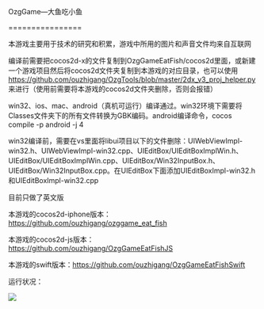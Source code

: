 OzgGame—大鱼吃小鱼

================

本游戏主要用于技术的研究和积累，游戏中所用的图片和声音文件均来自互联网


编译前需要把cocos2d-x的文件复制到OzgGameEatFish/cocos2d里面，或新建一个游戏项目然后将cocos2d文件夹复制到本游戏的对应目录，也可以使用 https://github.com/ouzhigang/OzgTools/blob/master/2dx_v3_proj_helper.py 来进行（使用前需要将本游戏的cocos2d文件夹删除，否则会报错）

win32、ios、mac、android（真机可运行）编译通过。win32环境下需要将Classes文件夹下的所有文件转换为GBK编码。android编译命令，cocos compile -p android -j 4


win32编译前，需要在vs里面将libui项目以下的文件删除：UIWebViewImpl-win32.h、UIWebViewImpl-win32.cpp、UIEditBox/UIEditBoxImplWin.h、UIEditBox/UIEditBoxImplWin.cpp、UIEditBox/Win32InputBox.h、UIEditBox/Win32InputBox.cpp。在UIEditBox下面添加UIEditBoxImpl-win32.h和UIEditBoxImpl-win32.cpp


目前只做了英文版

本游戏的cocos2d-iphone版本：https://github.com/ouzhigang/ozggame_eat_fish

本游戏的cocos2d-js版本：https://github.com/ouzhigang/OzgGameEatFishJS

本游戏的swift版本：https://github.com/ouzhigang/OzgGameEatFishSwift

运行状况：

![](https://raw.github.com/ouzhigang/OzgGameEatFish/master/screenshot.jpg)
